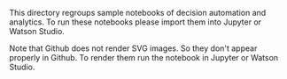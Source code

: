 
This directory regroups sample notebooks of decision automation and analytics. 
To run these notebooks please import them into Jupyter or Watson Studio.


Note that Github does not render SVG images. So they don't appear properly in Github. To render them run the notebook in Jupyter or Watson Studio.
